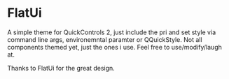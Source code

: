 # FlatUi

A simple theme for QuickControls 2, just include the pri and set style via command line args, environemntal paramter
or QQuickStyle. Not all components themed yet, just the ones i use. Feel free to use/modify/laugh at. 

Thanks to FlatUi for the great design.

